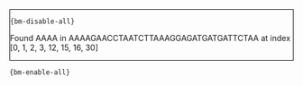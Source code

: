 <div style="border:1px solid black;">

`{bm-disable-all}`

Found AAAA in AAAAGAACCTAATCTTAAAGGAGATGATGATTCTAA at index [0, 1, 2, 3, 12, 15, 16, 30]
</div>

`{bm-enable-all}`


